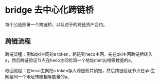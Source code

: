 
# bridge 去中心化跨链桥

每个公链部署一个跨链桥，以及对于的跨链资产合约。

## 跨链流程

跨链流程：例如qki主网的a token，跨链到heco主网，先在qki主网跨链桥转入a，然后跨链验证节点在heco主网给同一个地址mint出相等数量的a。

取回流程：在heco主网把a token存入跨链桥并销毁，然后跨链验证节点在qki主网给同一个地址转账相等数量的a。